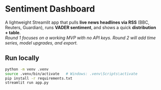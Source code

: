 # Sentiment Dashboard

A lightweight Streamlit app that pulls **live news headlines via RSS** (BBC, Reuters, Guardian), runs **VADER sentiment**, and shows a quick **distribution + table**.  
*Round 1 focuses on a working MVP with no API keys. Round 2 will add time series, model upgrades, and export.*

## Run locally
```bash
python -m venv .venv
source .venv/bin/activate   # Windows: .venv\Scripts\activate
pip install -r requirements.txt
streamlit run app.py
